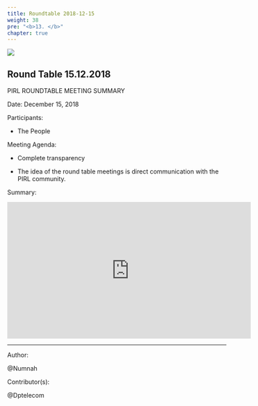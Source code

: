 ```yaml
---
title: Roundtable 2018-12-15
weight: 38
pre: "<b>13. </b>"
chapter: true
---
```

![](/images_headers/round_table.png)


## Round Table 15.12.2018

﻿PIRL ROUNDTABLE MEETING SUMMARY

Date: December 15, 2018

Participants:

- The People

Meeting Agenda:

-  Complete transparency

-  The idea of the round table meetings is
 direct communication with the PIRL community.

Summary:







<iframe width="560" height="315" src="https://www.youtube.com/embed/WwA4X0ZJTtM" frameborder="0" allow="accelerometer; autoplay; encrypted-media; gyroscope; picture-in-picture" allowfullscreen></iframe>



---
Author:


@Numnah





Contributor(s):


@Dptelecom